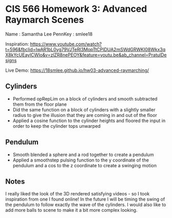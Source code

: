# CIS 566 Homework 3: Advanced Raymarch Scenes
Name : Samantha Lee
PennKey : smlee18

Inspiration: https://www.youtube.com/watch?t=596&fbclid=IwAR1bL0yg79VJTeRl3MopTtCPIDUA2mSWdGRWKI08Wkx3qX8kYcUEaylCWIo&v=zlZR8nePEOY&feature=youtu.be&ab_channel=PratulDesigns

Live Demo: https://18smlee.github.io/hw03-advanced-raymarching/

## Cylinders
- Performed opRepLim on a block of cylinders and smooth subtracted them from the floor plane
- Did the same function on a block of cylinders with a slightly smaller radius to give the illusion that they are coming in and out of the floor
- Applied a cosine function to the cylinder heights and floored the input in order to keep the cylinder tops unwarped


## Pendulum
- Smooth blended a sphere and a rod together to create a pendulum
- Applied a smoothstep pulsing function to the y coordinate of the pendulum and a cos to the z coordinate to create a swinging motion

## Notes
I really liked the look of the 3D rendered satisfying videos - so I took inspiration from one I found online! In the future I will be timing the swing of the pendulum to follow exactly the wave of the cylinders. I would also like to add more balls to scene to make it a bit more complex looking. 
